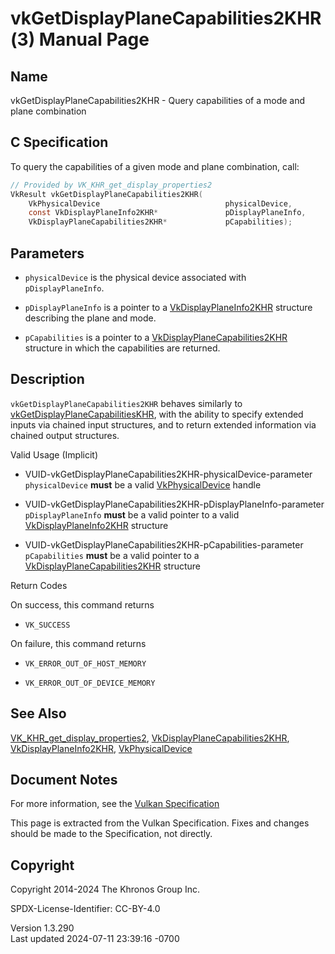 # vkGetDisplayPlaneCapabilities2KHR(3) Manual Page

## Name

vkGetDisplayPlaneCapabilities2KHR - Query capabilities of a mode and
plane combination



## <a href="#_c_specification" class="anchor"></a>C Specification

To query the capabilities of a given mode and plane combination, call:

``` c
// Provided by VK_KHR_get_display_properties2
VkResult vkGetDisplayPlaneCapabilities2KHR(
    VkPhysicalDevice                            physicalDevice,
    const VkDisplayPlaneInfo2KHR*               pDisplayPlaneInfo,
    VkDisplayPlaneCapabilities2KHR*             pCapabilities);
```

## <a href="#_parameters" class="anchor"></a>Parameters

- `physicalDevice` is the physical device associated with
  `pDisplayPlaneInfo`.

- `pDisplayPlaneInfo` is a pointer to a
  [VkDisplayPlaneInfo2KHR](https://registry.khronos.org/vulkan/specs/1.3-extensions/man/html/VkDisplayPlaneInfo2KHR.html) structure
  describing the plane and mode.

- `pCapabilities` is a pointer to a
  [VkDisplayPlaneCapabilities2KHR](https://registry.khronos.org/vulkan/specs/1.3-extensions/man/html/VkDisplayPlaneCapabilities2KHR.html)
  structure in which the capabilities are returned.

## <a href="#_description" class="anchor"></a>Description

`vkGetDisplayPlaneCapabilities2KHR` behaves similarly to
[vkGetDisplayPlaneCapabilitiesKHR](https://registry.khronos.org/vulkan/specs/1.3-extensions/man/html/vkGetDisplayPlaneCapabilitiesKHR.html),
with the ability to specify extended inputs via chained input
structures, and to return extended information via chained output
structures.

Valid Usage (Implicit)

- <a
  href="#VUID-vkGetDisplayPlaneCapabilities2KHR-physicalDevice-parameter"
  id="VUID-vkGetDisplayPlaneCapabilities2KHR-physicalDevice-parameter"></a>
  VUID-vkGetDisplayPlaneCapabilities2KHR-physicalDevice-parameter  
  `physicalDevice` **must** be a valid
  [VkPhysicalDevice](https://registry.khronos.org/vulkan/specs/1.3-extensions/man/html/VkPhysicalDevice.html) handle

- <a
  href="#VUID-vkGetDisplayPlaneCapabilities2KHR-pDisplayPlaneInfo-parameter"
  id="VUID-vkGetDisplayPlaneCapabilities2KHR-pDisplayPlaneInfo-parameter"></a>
  VUID-vkGetDisplayPlaneCapabilities2KHR-pDisplayPlaneInfo-parameter  
  `pDisplayPlaneInfo` **must** be a valid pointer to a valid
  [VkDisplayPlaneInfo2KHR](https://registry.khronos.org/vulkan/specs/1.3-extensions/man/html/VkDisplayPlaneInfo2KHR.html) structure

- <a
  href="#VUID-vkGetDisplayPlaneCapabilities2KHR-pCapabilities-parameter"
  id="VUID-vkGetDisplayPlaneCapabilities2KHR-pCapabilities-parameter"></a>
  VUID-vkGetDisplayPlaneCapabilities2KHR-pCapabilities-parameter  
  `pCapabilities` **must** be a valid pointer to a
  [VkDisplayPlaneCapabilities2KHR](https://registry.khronos.org/vulkan/specs/1.3-extensions/man/html/VkDisplayPlaneCapabilities2KHR.html)
  structure

Return Codes

On success, this command returns  
- `VK_SUCCESS`

On failure, this command returns  
- `VK_ERROR_OUT_OF_HOST_MEMORY`

- `VK_ERROR_OUT_OF_DEVICE_MEMORY`

## <a href="#_see_also" class="anchor"></a>See Also

[VK_KHR_get_display_properties2](https://registry.khronos.org/vulkan/specs/1.3-extensions/man/html/VK_KHR_get_display_properties2.html),
[VkDisplayPlaneCapabilities2KHR](https://registry.khronos.org/vulkan/specs/1.3-extensions/man/html/VkDisplayPlaneCapabilities2KHR.html),
[VkDisplayPlaneInfo2KHR](https://registry.khronos.org/vulkan/specs/1.3-extensions/man/html/VkDisplayPlaneInfo2KHR.html),
[VkPhysicalDevice](https://registry.khronos.org/vulkan/specs/1.3-extensions/man/html/VkPhysicalDevice.html)

## <a href="#_document_notes" class="anchor"></a>Document Notes

For more information, see the <a
href="https://registry.khronos.org/vulkan/specs/1.3-extensions/html/vkspec.html#vkGetDisplayPlaneCapabilities2KHR"
target="_blank" rel="noopener">Vulkan Specification</a>

This page is extracted from the Vulkan Specification. Fixes and changes
should be made to the Specification, not directly.

## <a href="#_copyright" class="anchor"></a>Copyright

Copyright 2014-2024 The Khronos Group Inc.

SPDX-License-Identifier: CC-BY-4.0

Version 1.3.290  
Last updated 2024-07-11 23:39:16 -0700
